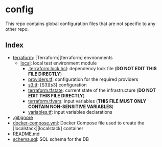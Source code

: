 # config

This repo contains global configuration files that are not specific to any other repo.

## Index

- [terraform](terraform): [Terraform][terraform] environments
  - [local](terraform/local): local test environment module
    - [.terraform.lock.hcl](terraform/local/.terraform.lock.hcl): dependency lock file (**DO NOT EDIT THIS FILE DIRECTLY**)
    - [providers.tf](terraform/local/providers.tf): configuration for the required providers
    - [s3.tf](terraform/local/s3.tf): [S3][s3] configuration
    - [terraform.tfstate](terraform/local/terraform.tfstate): current state of the infrastructure (**DO NOT EDIT THIS FILE DIRECTLY**)
    - [terraform.tfvars](terraform/local/terraform.tfvars): input variables (**THIS FILE MUST ONLY CONTAIN NON-SENSITIVE VARIABLES**)
    - [variables.tf](terraform/local/variables.tf): input variables declarations
- [.gitignore](.gitignore)
- [docker-compose.yml](docker-compose.yml): Docker Compose file used to create the [localstack][localstack] container
- [README.md](README.md)
- [schema.sql](schema.sql): SQL schema for the DB
